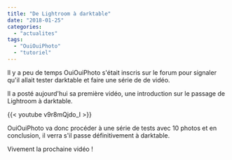 ```yaml
---
title: "De Lightroom à darktable"
date: "2018-01-25"
categories: 
  - "actualites"
tags: 
  - "OuiOuiPhoto"
  - "tutoriel"
---
```


Il y a peu de temps OuiOuiPhoto s'était inscris sur le forum pour signaler qu'il allait tester darktable et faire une série de de vidéo.

Il a posté aujourd'hui sa première vidéo, une introduction sur le passage de Lightroom à darktable.

{{< youtube v9r8mQjdo_I >}}

OuiOuiPhoto va donc procéder à une série de tests avec 10 photos et en conclusion, il verra s'il passe définitivement à darktable.

Vivement la prochaine vidéo !
